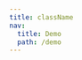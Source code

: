 ```yaml
---
title: className
nav:
  title: Demo
  path: /demo
---
```


<code src="../examples/className.tsx"></code>
